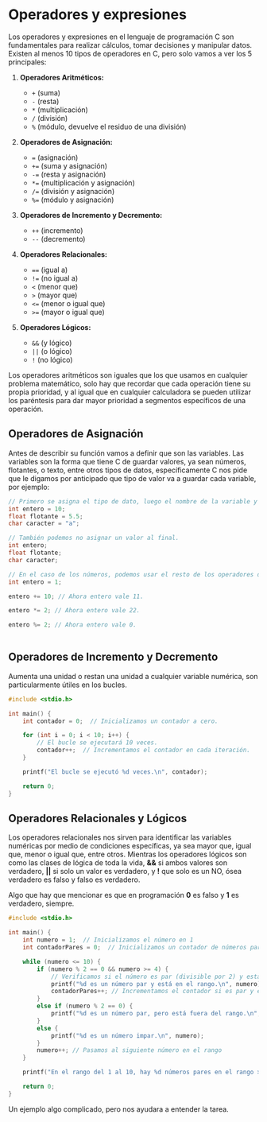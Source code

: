 # Operadores y expresiones

Los operadores y expresiones en el lenguaje de programación C son fundamentales para realizar cálculos, tomar decisiones y manipular datos. Existen al menos 10 tipos de operadores en C, pero solo vamos a ver los 5 principales:

1. **Operadores Aritméticos:**
   - `+` (suma)
   - `-` (resta)
   - `*` (multiplicación)
   - `/` (división)
   - `%` (módulo, devuelve el residuo de una división)

2. **Operadores de Asignación:**
   - `=` (asignación)
   - `+=` (suma y asignación)
   - `-=` (resta y asignación)
   - `*=` (multiplicación y asignación)
   - `/=` (división y asignación)
   - `%=` (módulo y asignación)

3. **Operadores de Incremento y Decremento:**
   - `++` (incremento)
   - `--` (decremento)

4. **Operadores Relacionales:**
   - `==` (igual a)
   - `!=` (no igual a)
   - `<` (menor que)
   - `>` (mayor que)
   - `<=` (menor o igual que)
   - `>=` (mayor o igual que)

5. **Operadores Lógicos:**
   - `&&` (y lógico)
   - `||` (o lógico)
   - `!` (no lógico)

Los operadores aritméticos son iguales que los que usamos en cualquier problema matemático, solo hay que recordar que cada operación tiene su propia prioridad, y al igual que en cualquier calculadora se pueden utilizar los paréntesis para dar mayor prioridad a segmentos específicos de una operación.

## Operadores de Asignación

Antes de describir su función vamos a definir que son las variables. Las variables son la forma que tiene C de guardar valores, ya sean números, flotantes, o texto, entre otros tipos de datos, específicamente C nos pide que le digamos por anticipado que tipo de valor va a guardar cada variable, por ejemplo:

```c
// Primero se asigna el tipo de dato, luego el nombre de la variable y al ultimo el valor.
int entero = 10;
float flotante = 5.5;
char caracter = "a";

// También podemos no asignar un valor al final.
int entero;
float flotante;
char caracter;

// En el caso de los números, podemos usar el resto de los operadores de asignación.
int entero = 1;

entero += 10; // Ahora entero vale 11.

entero *= 2; // Ahora entero vale 22.

entero %= 2; // Ahora entero vale 0.
 
```

## Operadores de Incremento y Decremento

Aumenta una unidad o restan una unidad a cualquier variable numérica, son particularmente útiles en los bucles.

```c
#include <stdio.h>

int main() {
    int contador = 0;  // Inicializamos un contador a cero.

    for (int i = 0; i < 10; i++) {
        // El bucle se ejecutará 10 veces.
        contador++;  // Incrementamos el contador en cada iteración.
    }

    printf("El bucle se ejecutó %d veces.\n", contador);

    return 0;
}
```

## Operadores Relacionales y Lógicos

Los operadores relacionales nos sirven para identificar las variables numéricas por medio de condiciones específicas, ya sea mayor que, igual que, menor o igual que, entre otros. Mientras los operadores lógicos son como las clases de lógica de toda la vida, **&&** si ambos valores son verdadero, **||** si solo un valor es verdadero, y **!** que solo es un NO, ósea verdadero es falso y falso es verdadero.

Algo que hay que mencionar es que en programación **0** es falso y **1** es verdadero, siempre.

```c
#include <stdio.h>

int main() {
    int numero = 1;  // Inicializamos el número en 1
    int contadorPares = 0;  // Inicializamos un contador de números pares en 0

    while (numero <= 10) {
        if (numero % 2 == 0 && numero >= 4) {
            // Verificamos si el número es par (divisible por 2) y está en un rango mayor o igual a 4
            printf("%d es un número par y está en el rango.\n", numero);
            contadorPares++; // Incrementamos el contador si es par y está en el rango
        }
        else if (numero % 2 == 0) {
            printf("%d es un número par, pero está fuera del rango.\n", numero);
        }
        else {
            printf("%d es un número impar.\n", numero);
        }
        numero++; // Pasamos al siguiente número en el rango
    }

    printf("En el rango del 1 al 10, hay %d números pares en el rango >= 4.\n", contadorPares);

    return 0;
}

```

Un ejemplo algo complicado, pero nos ayudara a entender la tarea.
